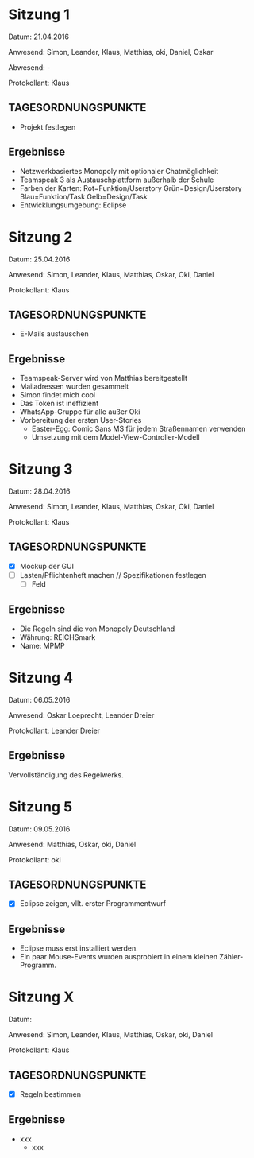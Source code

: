 Sitzung 1
=========

Datum: 21.04.2016

Anwesend: Simon, Leander, Klaus, Matthias, oki, Daniel, Oskar

Abwesend: -

Protokollant: Klaus

TAGESORDNUNGSPUNKTE
-------------------

 - Projekt festlegen

Ergebnisse
----------

 - Netzwerkbasiertes Monopoly mit optionaler Chatmöglichkeit
 - Teamspeak 3 als Austauschplattform außerhalb der Schule
 - Farben der Karten:
	Rot=Funktion/Userstory
	Grün=Design/Userstory
	Blau=Funktion/Task
	Gelb=Design/Task
 - Entwicklungsumgebung: Eclipse
 
Sitzung 2
=========

Datum: 25.04.2016

Anwesend: Simon, Leander, Klaus, Matthias, Oskar, Oki, Daniel

Protokollant: Klaus

TAGESORDNUNGSPUNKTE
-------------------

 - E-Mails austauschen
 
Ergebnisse
----------

 - Teamspeak-Server wird von Matthias bereitgestellt
 - Mailadressen wurden gesammelt
 - Simon findet mich cool
 - Das Token ist ineffizient
 - WhatsApp-Gruppe für alle außer Oki
 - Vorbereitung der ersten User-Stories
   * Easter-Egg: Comic Sans MS für jedem Straßennamen verwenden
   * Umsetzung mit dem Model-View-Controller-Modell

Sitzung 3
=========

Datum: 28.04.2016

Anwesend: Simon, Leander, Klaus, Matthias, Oskar, Oki, Daniel

Protokollant: Klaus

TAGESORDNUNGSPUNKTE
-------------------

 - [x] Mockup der GUI
 - [ ] Lasten/Pflichtenheft machen // Spezifikationen festlegen
	* [ ] Feld

Ergebnisse
----------

 - Die Regeln sind die von Monopoly Deutschland
 - Währung: REICHSmark
 - Name: MPMP
 
Sitzung 4
=========

Datum: 06.05.2016

Anwesend: Oskar Loeprecht, Leander Dreier

Protokollant: Leander Dreier

Ergebnisse
----------
Vervollständigung des Regelwerks.

Sitzung 5
=========

Datum: 09.05.2016

Anwesend: Matthias, Oskar, oki, Daniel

Protokollant: oki

TAGESORDNUNGSPUNKTE
-------------------

 - [X] Eclipse zeigen, vllt. erster Programmentwurf
 
Ergebnisse
----------

 - Eclipse muss erst installiert werden.
 - Ein paar Mouse-Events wurden ausprobiert in einem kleinen Zähler-Programm.

Sitzung X
=========

Datum:

Anwesend: Simon, Leander, Klaus, Matthias, Oskar, oki, Daniel

Protokollant: Klaus

TAGESORDNUNGSPUNKTE
-------------------

 - [X] Regeln bestimmen
 
Ergebnisse
----------
 - xxx
   * xxx

